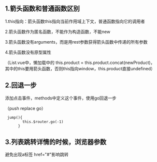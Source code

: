 ## 1.箭头函数和普通函数区别

1.this指向：箭头函数this指向当前作用域上下文，普通函数指向它的调用者

2.箭头函数作为匿名函数，不能作为构造函数，不能new

3.箭头函数没有arguments，而是用rest参数获得箭头函数中传递的所有参数

4.箭头函数没有原型属性

（List.vue中，懒加载中的 this.product = this.product.concat(newProduct)，其中的this要用箭头函数，否则this指向window，this.product直接undefined）

## 2.回退一步

添加点击事件，methods中定义这个事件，使用go回退一步

（push replace go）

```nginx
 jump(){
        this.$router.go(-1)
      }
```

## 3.列表跳转详情的时候，浏览器参数

避免出现a标签 href="#"影响跳转